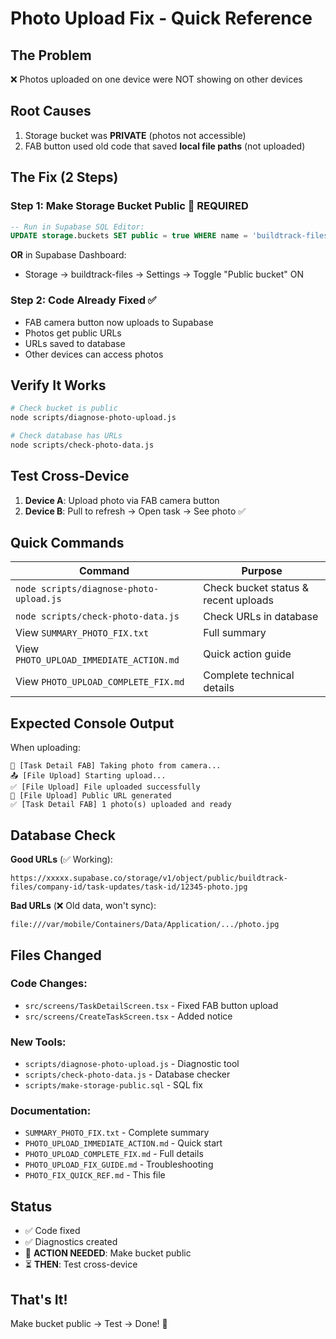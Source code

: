 # Photo Upload Fix - Quick Reference

## The Problem
❌ Photos uploaded on one device were NOT showing on other devices

## Root Causes
1. Storage bucket was **PRIVATE** (photos not accessible)
2. FAB button used old code that saved **local file paths** (not uploaded)

## The Fix (2 Steps)

### Step 1: Make Storage Bucket Public 🔴 REQUIRED
```sql
-- Run in Supabase SQL Editor:
UPDATE storage.buckets SET public = true WHERE name = 'buildtrack-files';
```

**OR** in Supabase Dashboard:
- Storage → buildtrack-files → Settings → Toggle "Public bucket" ON

### Step 2: Code Already Fixed ✅
- FAB camera button now uploads to Supabase
- Photos get public URLs
- URLs saved to database
- Other devices can access photos

## Verify It Works

```bash
# Check bucket is public
node scripts/diagnose-photo-upload.js

# Check database has URLs
node scripts/check-photo-data.js
```

## Test Cross-Device

1. **Device A**: Upload photo via FAB camera button
2. **Device B**: Pull to refresh → Open task → See photo ✅

## Quick Commands

| Command | Purpose |
|---------|---------|
| `node scripts/diagnose-photo-upload.js` | Check bucket status & recent uploads |
| `node scripts/check-photo-data.js` | Check URLs in database |
| View `SUMMARY_PHOTO_FIX.txt` | Full summary |
| View `PHOTO_UPLOAD_IMMEDIATE_ACTION.md` | Quick action guide |
| View `PHOTO_UPLOAD_COMPLETE_FIX.md` | Complete technical details |

## Expected Console Output

When uploading:
```
📸 [Task Detail FAB] Taking photo from camera...
📤 [File Upload] Starting upload...
✅ [File Upload] File uploaded successfully
🔗 [File Upload] Public URL generated
✅ [Task Detail FAB] 1 photo(s) uploaded and ready
```

## Database Check

**Good URLs** (✅ Working):
```
https://xxxxx.supabase.co/storage/v1/object/public/buildtrack-files/company-id/task-updates/task-id/12345-photo.jpg
```

**Bad URLs** (❌ Old data, won't sync):
```
file:///var/mobile/Containers/Data/Application/.../photo.jpg
```

## Files Changed

### Code Changes:
- `src/screens/TaskDetailScreen.tsx` - Fixed FAB button upload
- `src/screens/CreateTaskScreen.tsx` - Added notice

### New Tools:
- `scripts/diagnose-photo-upload.js` - Diagnostic tool
- `scripts/check-photo-data.js` - Database checker
- `scripts/make-storage-public.sql` - SQL fix

### Documentation:
- `SUMMARY_PHOTO_FIX.txt` - Complete summary
- `PHOTO_UPLOAD_IMMEDIATE_ACTION.md` - Quick start
- `PHOTO_UPLOAD_COMPLETE_FIX.md` - Full details
- `PHOTO_UPLOAD_FIX_GUIDE.md` - Troubleshooting
- `PHOTO_FIX_QUICK_REF.md` - This file

## Status
- ✅ Code fixed
- ✅ Diagnostics created
- 🔴 **ACTION NEEDED**: Make bucket public
- ⏳ **THEN**: Test cross-device

## That's It!
Make bucket public → Test → Done! 🎉

